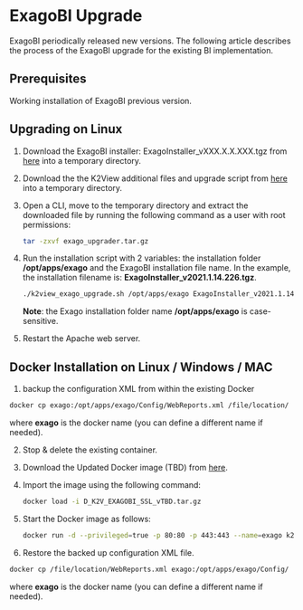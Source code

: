 # ExagoBI Upgrade

ExagoBI periodically released new versions. The following article describes the process of the ExagoBI upgrade for the existing BI implementation.

## Prerequisites
Working installation of ExagoBI previous version.

## Upgrading on Linux

1. Download the ExagoBI installer: ExagoInstaller_vXXX.X.X.XXX.tgz from [here](https://download.k2view.com/index.php/s/IUh31pFMPA1yJY8) into a temporary directory.

2. Download the the K2View additional files and upgrade script from [here](https://download.k2view.com/index.php/s/vESr1KlaEAewNuu) into a temporary directory.

3. Open a CLI, move to the temporary directory and extract the downloaded file by running the following command as a user with root permissions:

   ~~~bash
   tar -zxvf exago_upgrader.tar.gz
   ~~~

4. Run the installation script with 2 variables: the installation folder **/opt/apps/exago** and the ExagoBI installation file name. 
   In the example, the installation filename is: **ExagoInstaller_v2021.1.14.226.tgz**.

   ~~~bash
   ./k2view_exago_upgrade.sh /opt/apps/exago ExagoInstaller_v2021.1.14.226.tgz
   ~~~

   **Note**: the Exago installation folder name **/opt/apps/exago** is case-sensitive.

5. Restart the Apache web server.

## Docker Installation on Linux / Windows / MAC

1. backup the configuration XML from within the existing Docker

~~~bash
docker cp exago:/opt/apps/exago/Config/WebReports.xml /file/location/
~~~

where **exago** is the docker name (you can define a different name if needed).

2. Stop & delete the existing container.

3. Download the Updated Docker image (TBD) from [here](https://TBD).

4. Import the image using the following command:

   ~~~bash
   docker load -i D_K2V_EXAGOBI_SSL_vTBD.tar.gz
   ~~~

5. Start the Docker image as follows:
   ~~~bash
   docker run -d --privileged=true -p 80:80 -p 443:443 --name=exago k2view/exago_ssl:v2021.1.11.220
   ~~~

6. Restore the backed up configuration XML file.

~~~bash
docker cp /file/location/WebReports.xml exago:/opt/apps/exago/Config/
~~~

where **exago** is the docker name (you can define a different name if needed). 
